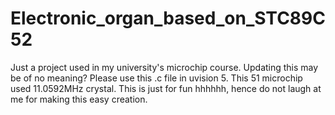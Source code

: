 # Electronic_organ_based_on_STC89C52
Just a project used in my university's microchip course. Updating this may be of no meaning?
Please use this .c file in uvision 5.
This 51 microchip used 11.0592MHz crystal.
This is just for fun hhhhhh, hence do not laugh at me for making this easy creation.
